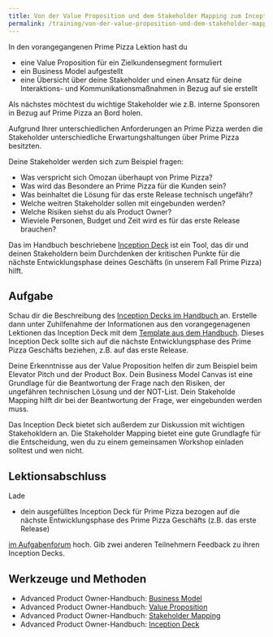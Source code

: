 ```yaml
---
title: Von der Value Proposition und dem Stakeholder Mapping zum Inception Deck
permalink: /training/von-der-value-proposition-und-dem-stakeholder-mapping-zum-inception-deck/
---
```


In den vorangegangenen Prime Pizza Lektion hast du 

* eine Value Proposition für ein Zielkundensegment formuliert
* ein Business Model aufgestellt 
* eine Übersicht über deine Stakeholder und einen Ansatz für deine Interaktions- und Kommunikationsmaßnahmen in Bezug auf sie erstellt

Als nächstes möchtest du wichtige Stakeholder wie z.B. interne Sponsoren in Bezug auf Prime Pizza an Bord holen.

Aufgrund Ihrer unterschiedlichen Anforderungen an Prime Pizza werden die Stakeholder unterschiedliche Erwartungshaltungen über Prime Pizza besitzten.

Deine Stakeholder werden sich zum Beispiel fragen:

* Was verspricht sich Omozan überhaupt von Prime Pizza?
* Was wird das Besondere an Prime Pizza für die Kunden sein?
* Was beinhaltet die Lösung für das erste Release technisch ungefähr? 
* Welche weitren Stakeholder sollen mit eingebunden werden?
* Welche Risiken siehst du als Product Owner?
* Wieviele Personen, Budget und Zeit wird es für das erste Release brauchen?

Das im Handbuch beschriebene [Inception Deck](https://manual.advancedproductowner.com/inception-deck/) ist ein Tool, das dir und deinen Stakeholdern beim Durchdenken der kritischen Punkte für die nächste Entwicklungsphase deines Geschäfts (in unserem Fall Prime Pizza) hilft. 

## Aufgabe
Schau dir die Beschreibung des [Inception Decks im Handbuch ](https://manual.advancedproductowner.com/inception-deck/) an. 
Erstelle dann unter Zuhilfenahme der Informationen aus den vorangegenagenen Lektionen das Inception Deck mit dem [Template aus dem Handbuch]({{site.baseurl}}/assets/downloads/07-inception-deck-jonathan-rasmusson.pptx). Dieses Inception Deck sollte sich auf die nächste Entwicklungsphase des Prime Pizza Geschäfts beziehen, z.B. auf das erste Release.

Deine Erkenntnisse aus der Value Proposition helfen dir zum Beispiel beim Elevator Pitch und der Product Box.
Dein Business Model Canvas ist eine Grundlage für die Beantwortung der Frage nach den Risiken, der ungefähren technischen Lösung und der NOT-List.
Dein Stakeholde Mapping hilft dir bei der Beantwortung der Frage, wer eingebunden werden muss. 

Das Inception Deck bietet sich außerdem zur Diskussion mit wichtigen Stakehokldern an. 
Die Stakeholder Mapping bietet eine gute Grundlagfe für die Entscheidung, wen du zu einem gemeinsamen Workshop einladen solltest und wen nicht.

## Lektionsabschluss

Lade

* dein ausgefülltes Inception Deck für Prime Pizza bezogen auf die nächste Entwicklungsphase des Prime Pizza Geschäfts (z.B. das erste Release) 

[im Aufgabenforum](https://www.oncampus.de/blocks/oc_mooc_nav/forum_view.php?showall=false&id=49994) hoch.
Gib zwei anderen Teilnehmern Feedback zu ihren Inception Decks.

## Werkzeuge und Methoden

* Advanced Product Owner-Handbuch: [Business Model](https://manual.advancedproductowner.com/business-model/) 
* Advanced Product Owner-Handbuch: [Value Proposition](https://manual.advancedproductowner.com/value-proposition/) 
* Advanced Product Owner-Handbuch: [Stakeholder Mapping](https://manual.advancedproductowner.com/stakeholder-mapping/)
* Advanced Product Owner-Handbuch: [Inception Deck](https://manual.advancedproductowner.com/inception-deck/)
